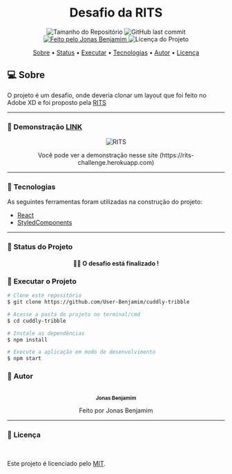 <h1 align="center">Desafio da RITS</h1>

<p align="center">
  <img alt="Tamanho do Repositório" src="https://img.shields.io/github/repo-size/User-Benjamim/cuddly-tribble ?style=for-the-badge">
  <img alt="GitHub last commit" src="https://img.shields.io/github/last-commit/User-Benjamim/cuddly-tribble ?style=for-the-badge">
  <a href="https://github.com/User-Benjamim">
    <img alt="Feito pelo Jonas Benjamim" src="https://img.shields.io/badge/feito%20por-Jonas Benjamim-%237519C1?style=for-the-badge">
  </a>
  <img alt="Licença do Projeto" src="https://img.shields.io/github/license/User-Benjamim/cuddly-tribble ?style=for-the-badge"/>
<p>

<p align="center">
 <a href="#computer-sobre">Sobre</a> •
 <a href="#triangular_ruler-status-do-projeto">Status</a> •
 <a href="#dvd-executar-o-projeto">Executar</a> •
 <a href="#hammer-tecnologias">Tecnologias</a> •
 <a href="#boy-autor">Autor</a> •
 <a href="#page_facing_up-licença">Licença</a>
</p>

## :computer: Sobre

O projeto é um desafio, onde deveria clonar um layout que foi feito no Adobe XD e foi proposto pela [RITS](https://rits.dev)



---

### :camera_flash: Demonstração [LINK](https://rits-challenge.herokuapp.com)

<p align="center">
  <img alt="RITS" src="./.github/assets/banner.png">
</p>

<p align="center">
	Você pode ver a demonstração nesse site (https://rits-challenge.herokuapp.com)
</p>

---
### :hammer: **Tecnologias**

As seguintes ferramentas foram utilizadas na construção do projeto:

- [React](https://reactjs.org)
- [StyledComponents](https://styled-components.com)

---
### :triangular_ruler: **Status do Projeto**

<h4 align="center"> 
	👨‍🏫 O desafio está finalizado !
</h4>

### :dvd: **Executar o Projeto**

```bash
# Clone este repositório
$ git clone https://github.com/User-Benjamim/cuddly-tribble 

# Acesse a pasta do projeto no terminal/cmd
$ cd cuddly-tribble 

# Instale as dependências
$ npm install

# Execute a aplicação em modo de desenvolvimento
$ npm start
```

### :boy: **Autor**

<div align="center">
<a href="https://github.com/User-Benjamim">
 <br />
 <sub><b>Jonas Benjamim</b></sub></a>

Feito por Jonas Benjamim


</div>

---
### :page_facing_up: **Licença**

<br />

Este projeto é licenciado pelo [MIT](./LICENSE).
